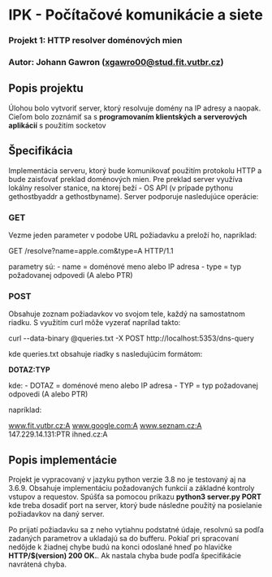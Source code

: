 # IPK - Počítačové komunikácie a siete
### Projekt 1: HTTP resolver doménových mien
### Autor: Johann Gawron (xgawro00@stud.fit.vutbr.cz)

## Popis projektu
Úlohou bolo vytvoriť server, ktorý resolvuje domény na IP adresy a naopak. 
Cieľom bolo zoznámiť sa s **programovaním klientských a serverových aplikácií** s použitím socketov

## Špecifikácia
Implementácia serveru, ktorý bude komunikovať použitím protokolu HTTP a bude 
zaisťovať preklad doménových mien. Pre preklad server využíva lokálny resolver stanice, 
na ktorej beží - OS API (v prípade pythonu gethostbyaddr a gethostbyname).
Server podporuje nasledujúce operácie:

### GET
Vezme jeden parameter v podobe URL požiadavku a preloží ho, napríklad:

GET /resolve?name=apple.com&type=A HTTP/1.1

parametry sú:
	- name = doménové meno alebo IP adresa
	- type = typ požadovanej odpovedi (A alebo PTR)

### POST
Obsahuje zoznam požiadavkov vo svojom tele, každý na samostatnom riadku.
S využitím curl môže vyzerať naprílad takto:

curl --data-binary @queries.txt -X POST http://localhost:5353/dns-query

kde queries.txt obsahuje riadky s nasledujúcim formátom:

**DOTAZ:TYP**

kde:
	- DOTAZ =  doménové meno alebo IP adresa
	- TYP = typ požadovanej odpovedi (A alebo PTR)
	
napríklad:

www.fit.vutbr.cz:A
www.google.com:A
www.seznam.cz:A
147.229.14.131:PTR
ihned.cz:A

## Popis implementácie
Projekt je vypracovaný v jazyku python verzie 3.8 no je testovaný aj na 3.6.9. Obsahuje implementáciu 
požadovaných funkcií a základné kontroly vstupov a requestov.
Spúšťa sa pomocou príkazu **python3 server.py PORT** kde treba dosadiť port na server, 
ktorý bude následne použitý na posielanie požiadavkov na daný server.

Po prijatí požiadavku sa z neho vytiahnu podstatné údaje, resolvnú sa podľa zadaných 
parametrov a ukladajú sa do bufferu. Pokiaľ pri spracovaní nedôjde k žiadnej chybe budú na konci 
odoslané hneď po hlavičke **HTTP/$(version) 200 OK.**. Ak nastala chyba bude podľa špecifikácie navrátená chyba.


